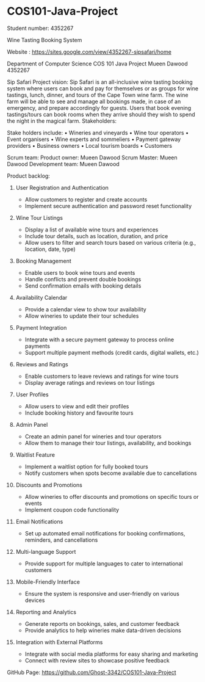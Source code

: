 # COS101-Java-Project


Student number: 4352267


Wine Tasting Booking System


Website : https://sites.google.com/view/4352267-sipsafari/home



Department of Computer Science
COS 101 Java Project
Mueen Dawood 
4352267

Sip Safari
Project vision: 
Sip Safari is an all-inclusive wine tasting booking system where users can book and pay for themselves or as groups for wine tastings, lunch, dinner, and tours of the Cape Town wine farm. The wine farm will be able to see and manage all bookings made, in case of an emergency, and prepare accordingly for guests. Users that book evening tastings/tours can book rooms when they arrive should they wish to spend the night in the magical farm.
Stakeholders:

Stake holders include:
•	Wineries and vineyards
•	Wine tour operators
•	Event organisers
•	Wine experts and sommeliers
•	Payment gateway providers
•	Business owners
•	Local tourism boards
•	Customers


Scrum team:
Product owner: Mueen Dawood
Scrum Master: Mueen Dawood
Development team: Mueen Dawood


Product backlog:
1. User Registration and Authentication
   - Allow customers to register and create accounts
   - Implement secure authentication and password reset functionality

2. Wine Tour Listings
   - Display a list of available wine tours and experiences
   - Include tour details, such as location, duration, and price
   - Allow users to filter and search tours based on various criteria (e.g., location, date, type)

3. Booking Management
   - Enable users to book wine tours and events
   - Handle conflicts and prevent double bookings
   - Send confirmation emails with booking details

4. Availability Calendar
   - Provide a calendar view to show tour availability
   - Allow wineries to update their tour schedules

5. Payment Integration
   - Integrate with a secure payment gateway to process online payments
   - Support multiple payment methods (credit cards, digital wallets, etc.)

6. Reviews and Ratings
   - Enable customers to leave reviews and ratings for wine tours
   - Display average ratings and reviews on tour listings

7. User Profiles
   - Allow users to view and edit their profiles
   - Include booking history and favourite tours

8. Admin Panel
   - Create an admin panel for wineries and tour operators
   - Allow them to manage their tour listings, availability, and bookings

9. Waitlist Feature
   - Implement a waitlist option for fully booked tours
   - Notify customers when spots become available due to cancellations

10. Discounts and Promotions
    - Allow wineries to offer discounts and promotions on specific tours or events
    - Implement coupon code functionality

11. Email Notifications
    - Set up automated email notifications for booking confirmations, reminders, and cancellations

12. Multi-language Support
    - Provide support for multiple languages to cater to international customers

13. Mobile-Friendly Interface
    - Ensure the system is responsive and user-friendly on various devices

14. Reporting and Analytics
    - Generate reports on bookings, sales, and customer feedback
    - Provide analytics to help wineries make data-driven decisions

15. Integration with External Platforms
    - Integrate with social media platforms for easy sharing and marketing
    - Connect with review sites to showcase positive feedback


GitHub Page: https://github.com/Ghost-3342/COS101-Java-Project




